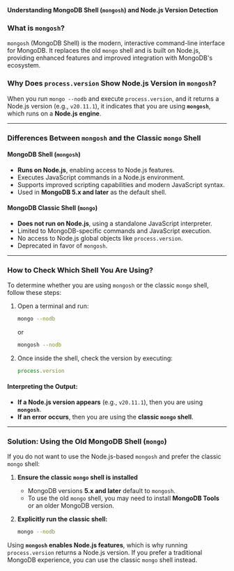 **Understanding MongoDB Shell (`mongosh`) and Node.js Version Detection**

### **What is `mongosh`?**
`mongosh` (MongoDB Shell) is the modern, interactive command-line interface for MongoDB. It replaces the old `mongo` shell and is built on Node.js, providing enhanced features and improved integration with MongoDB's ecosystem.

### **Why Does `process.version` Show Node.js Version in `mongosh`?**
When you run `mongo --nodb` and execute `process.version`, and it returns a Node.js version (e.g., `v20.11.1`), it indicates that you are using **`mongosh`**, which runs on a **Node.js engine**.

---

### **Differences Between `mongosh` and the Classic `mongo` Shell**

#### **MongoDB Shell (`mongosh`)**
- **Runs on Node.js**, enabling access to Node.js features.
- Executes JavaScript commands in a Node.js environment.
- Supports improved scripting capabilities and modern JavaScript syntax.
- Used in **MongoDB 5.x and later** as the default shell.

#### **MongoDB Classic Shell (`mongo`)**
- **Does not run on Node.js**, using a standalone JavaScript interpreter.
- Limited to MongoDB-specific commands and JavaScript execution.
- No access to Node.js global objects like `process.version`.
- Deprecated in favor of `mongosh`.

---

### **How to Check Which Shell You Are Using?**
To determine whether you are using `mongosh` or the classic `mongo` shell, follow these steps:

1. Open a terminal and run:
   ```sh
   mongo --nodb
   ```
   or
   ```sh
   mongosh --nodb
   ```

2. Once inside the shell, check the version by executing:
   ```js
   process.version
   ```

#### **Interpreting the Output:**
- **If a Node.js version appears** (e.g., `v20.11.1`), then you are using **`mongosh`**.
- **If an error occurs**, then you are using the **classic `mongo` shell**.

---

### **Solution: Using the Old MongoDB Shell (`mongo`)**
If you do not want to use the Node.js-based `mongosh` and prefer the classic `mongo` shell:
1. **Ensure the classic `mongo` shell is installed**
   - MongoDB versions **5.x and later** default to `mongosh`.
   - To use the old `mongo` shell, you may need to install **MongoDB Tools** or an older MongoDB version.

2. **Explicitly run the classic shell:**
   ```sh
   mongo --nodb
   ```

Using **`mongosh` enables Node.js features**, which is why running `process.version` returns a Node.js version. If you prefer a traditional MongoDB experience, you can use the classic `mongo` shell instead.